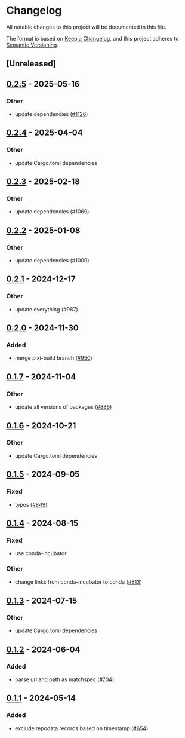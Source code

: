 # Changelog
All notable changes to this project will be documented in this file.

The format is based on [Keep a Changelog](https://keepachangelog.com/en/1.0.0/),
and this project adheres to [Semantic Versioning](https://semver.org/spec/v2.0.0.html).

## [Unreleased]

## [0.2.5](https://github.com/conda/rattler/compare/file*url-v0.2.4...file*url-v0.2.5) - 2025-05-16

### Other

- update dependencies ([#1126](https://github.com/conda/rattler/pull/1126))

## [0.2.4](https://github.com/conda/rattler/compare/file*url-v0.2.3...file*url-v0.2.4) - 2025-04-04

### Other

- update Cargo.toml dependencies

## [0.2.3](https://github.com/conda/rattler/compare/file*url-v0.2.2...file*url-v0.2.3) - 2025-02-18

### Other

- update dependencies (#1069)

## [0.2.2](https://github.com/conda/rattler/compare/file*url-v0.2.1...file*url-v0.2.2) - 2025-01-08

### Other

- update dependencies (#1009)

## [0.2.1](https://github.com/conda/rattler/compare/file*url-v0.2.0...file*url-v0.2.1) - 2024-12-17

### Other

- update everything (#987)

## [0.2.0](https://github.com/conda/rattler/compare/file*url-v0.1.7...file*url-v0.2.0) - 2024-11-30

### Added

- merge pixi-build branch ([#950](https://github.com/conda/rattler/pull/950))

## [0.1.7](https://github.com/conda/rattler/compare/file*url-v0.1.6...file*url-v0.1.7) - 2024-11-04

### Other

- update all versions of packages ([#886](https://github.com/conda/rattler/pull/886))

## [0.1.6](https://github.com/conda/rattler/compare/file*url-v0.1.5...file*url-v0.1.6) - 2024-10-21

### Other

- update Cargo.toml dependencies

## [0.1.5](https://github.com/conda/rattler/compare/file*url-v0.1.4...file*url-v0.1.5) - 2024-09-05

### Fixed
- typos ([#849](https://github.com/conda/rattler/pull/849))

## [0.1.4](https://github.com/conda/rattler/compare/file*url-v0.1.3...file*url-v0.1.4) - 2024-08-15

### Fixed
- use conda-incubator

### Other
- change links from conda-incubator to conda ([#813](https://github.com/conda/rattler/pull/813))

## [0.1.3](https://github.com/conda/rattler/compare/file*url-v0.1.2...file*url-v0.1.3) - 2024-07-15

### Other
- update Cargo.toml dependencies

## [0.1.2](https://github.com/baszalmstra/rattler/compare/file*url-v0.1.1...file*url-v0.1.2) - 2024-06-04

### Added
- parse url and path as matchspec ([#704](https://github.com/baszalmstra/rattler/pull/704))

## [0.1.1](https://github.com/conda/rattler/compare/file*url-v0.1.0...file*url-v0.1.1) - 2024-05-14

### Added
- exclude repodata records based on timestamp ([#654](https://github.com/conda/rattler/pull/654))
